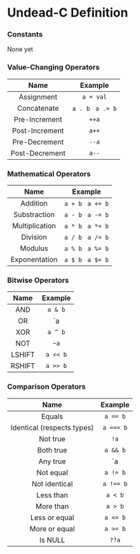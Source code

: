 # Undead-C Definition


### Constants
None yet

### Value-Changing Operators
|Name|Example
|:-:|:-:
|Assignment|`a = val`
|Concatenate|`a . b` &nbsp; `a .= b`
|Pre-Increment|`++a`
|Post-Increment|`a++`
|Pre-Decrement|`--a`
|Post-Decrement|`a--`

### Mathematical Operators
|Name|Example
|:--:|:--:
|Addition|`a + b` &nbsp; `a += b`
|Substraction|`a - b` &nbsp; `a -= b`
|Multiplication|`a * b` &nbsp; `a *= b`
|Division|`a / b` &nbsp; `a /= b`
|Modulus|`a % b` &nbsp; `a %= b`
|Exponentation|`a $ b` &nbsp; `a $= b`

### Bitwise Operators
|Name|Example
|:-:|:-:
|AND|`a & b`
|OR|`a | b`
|XOR|`a ^ b`
|NOT|`~a`
|LSHIFT|`a << b`
|RSHIFT|`a >> b`

### Comparison Operators
|Name|Example
|:-:|:-:
|Equals|`a == b`
|Identical (respects types)|`a === b`
|Not true|`!a`
|Both true|`a && b`
|Any true|`a || b`
|Not equal|`a != b`
|Not identical|`a !== b`
|Less than|`a < b`
|More than|`a > b`
|Less or equal|`a <= b`
|More or equal|`a >= b`
|Is NULL|`??a`
